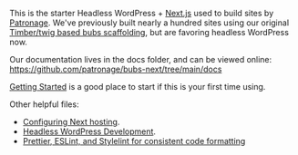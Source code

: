 This is the starter Headless WordPress + [Next.js](https://github.com/vercel/next.js) used to build sites by [Patronage](https://www.patronage.org). We've previously built nearly a hundred sites using our original [Timber/twig based bubs scaffolding](https://github.com/patronage/bubs), but are favoring headless WordPress now.

Our documentation lives in the docs folder, and can be viewed online:
https://github.com/patronage/bubs-next/tree/main/docs

[Getting Started](https://github.com/patronage/bubs-next/blob/main/docs/getting-started.md) is a good place to start if this is your first time using.

Other helpful files:

- [Configuring Next hosting](https://github.com/patronage/bubs-next/blob/main/docs/hosting-next.md).
- [Headless WordPress Development](https://github.com/patronage/bubs-next/blob/main/docs/wordpress.md).
- [Prettier, ESLint, and Stylelint for consistent code formatting](https://github.com/patronage/bubs-next/blob/main/docs/developers.md)
